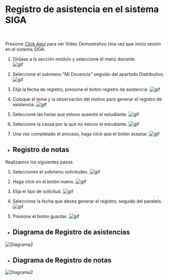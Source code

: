 # **Registro de asistencia en el sistema SIGA**
<br>

Presione [Click Aquí](https://youtu.be/qvGZcEDC_Nw) para ver Video Demostrativo
Una vez que inicio sesión en el sistema SIGA.  
1. Diríjase a la sección módulo y seleccione el menú docente.   
    ![gif](RAN_1.gif)  

2. Seleccione el submenu "Mi Docencia" seguido del apartado Distributivo.
    ![gif](RAN_dis.gif)

3. Elija la fecha de registro, presione el botón registro de asistencia.
    ![gif](RAN_3.gif)

4. Coloque el tema y la observación del motivo para generar el registro de asistencia.
    ![gif](RAN_4.gif)

5. Seleccione las horas que estuvo ausente el estudiante.
    ![gif](RAN_5.gif)

6. Seleccione la causa por la que no estuvo el estudiante.
    ![gif](RAN_6.1.gif)

7. Una vez completado el proceso, haga click que el botón aceptar.
    ![gif](RAN_7.gif)


* ## **Registro de notas**

Realizamos los siguientes pasos.

1. Selecciones el submenu solicitudes.
    ![gif](RAN_1.1.gif)

2. Haga click en el botón nuevo.
    ![gif](RAN_1.2.gif)

3. Elija el tipo de solicitud.
    ![gif](RAN_1.3.gif)

4. Seleccione la fecha que desea generar el registro, seguido del paralelo.
    ![gif](RAN_1.4.gif)

5. Presione el botón guardar. 
    ![gif](RAN_1.5.gif)

* ## **Diagrama de Registro de asistencias**
 ![Diagrama2](17.RegistroDeAsistencia.png) 

* ## **Diagrama de Registro de notas**
 ![Diagrama2](17.RegistroDeNotas.png) 

